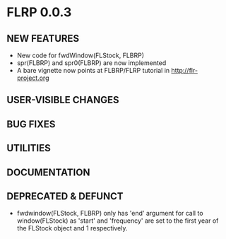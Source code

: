 # FLRP 0.0.3

## NEW FEATURES
- New code for fwdWindow(FLStock, FLBRP)
- spr(FLBRP) and spr0(FLBRP) are now implemented
- A bare vignette now points at FLBRP/FLRP tutorial in http://flr-project.org

## USER-VISIBLE CHANGES

## BUG FIXES

## UTILITIES

## DOCUMENTATION

## DEPRECATED & DEFUNCT
- fwdwindow(FLStock, FLBRP) only has 'end' argument for call to window(FLStock)
  as 'start' and 'frequency' are set to the first year of the FLStock object and
  1 respectively.
